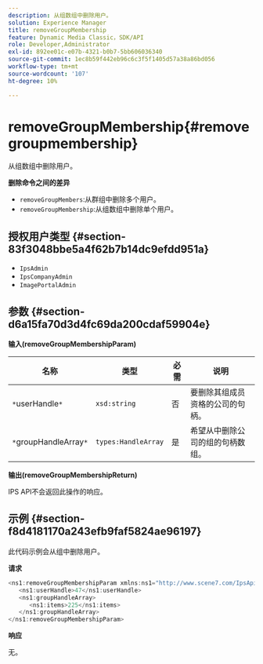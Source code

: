 ```yaml
---
description: 从组数组中删除用户。
solution: Experience Manager
title: removeGroupMembership
feature: Dynamic Media Classic，SDK/API
role: Developer,Administrator
exl-id: 892ee01c-e07b-4321-b0b7-5bb606036340
source-git-commit: 1ec8b59f442eb96c6c3f5f1405d57a38a86bd056
workflow-type: tm+mt
source-wordcount: '107'
ht-degree: 10%

---
```


# removeGroupMembership{#removegroupmembership}

从组数组中删除用户。

**删除命令之间的差异**

* `removeGroupMembers`:从群组中删除多个用户。
* `removeGroupMembership`:从组数组中删除单个用户。

## 授权用户类型 {#section-83f3048bbe5a4f62b7b14dc9efdd951a}

* `IpsAdmin`
* `IpsCompanyAdmin`
* `ImagePortalAdmin`

## 参数 {#section-d6a15fa70d3d4fc69da200cdaf59904e}

**输入(removeGroupMembershipParam)**

| 名称 | 类型 | 必需 | 说明 |
|---|---|---|---|
| `*`userHandle`*` | `xsd:string` | 否 | 要删除其组成员资格的公司的句柄。 |
| `*`groupHandleArray`*` | `types:HandleArray` | 是 | 希望从中删除公司的组的句柄数组。 |

**输出(removeGroupMembershipReturn)**

IPS API不会返回此操作的响应。

## 示例 {#section-f8d4181170a243efb9faf5824ae96197}

此代码示例会从组中删除用户。

**请求**

```java
<ns1:removeGroupMembershipParam xmlns:ns1="http://www.scene7.com/IpsApi/xsd">
   <ns1:userHandle>47</ns1:userHandle>
   <ns1:groupHandleArray>
      <ns1:items>225</ns1:items>
   </ns1:groupHandleArray>
</ns1:removeGroupMembershipParam>
```

**响应**

无。
